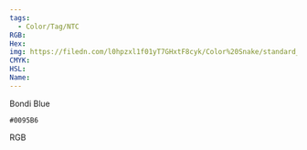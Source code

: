 ```yaml
---
tags:
  - Color/Tag/NTC
RGB:
Hex:
img: https://filedn.com/l0hpzxl1f01yT7GHxtF8cyk/Color%20Snake/standard_csv_to_svg//0095B6.svg
CMYK:
HSL:
Name:
---
```

Bondi Blue
```palette
#0095B6
```
RGB
